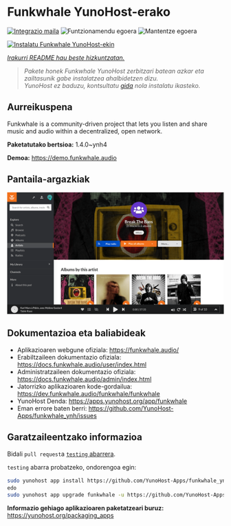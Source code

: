 <!--
Ohart ongi: README hau automatikoki sortu da <https://github.com/YunoHost/apps/tree/master/tools/readme_generator>ri esker
EZ editatu eskuz.
-->

# Funkwhale YunoHost-erako

[![Integrazio maila](https://dash.yunohost.org/integration/funkwhale.svg)](https://ci-apps.yunohost.org/ci/apps/funkwhale/) ![Funtzionamendu egoera](https://ci-apps.yunohost.org/ci/badges/funkwhale.status.svg) ![Mantentze egoera](https://ci-apps.yunohost.org/ci/badges/funkwhale.maintain.svg)

[![Instalatu Funkwhale YunoHost-ekin](https://install-app.yunohost.org/install-with-yunohost.svg)](https://install-app.yunohost.org/?app=funkwhale)

*[Irakurri README hau beste hizkuntzatan.](./ALL_README.md)*

> *Pakete honek Funkwhale YunoHost zerbitzari batean azkar eta zailtasunik gabe instalatzea ahalbidetzen dizu.*  
> *YunoHost ez baduzu, kontsultatu [gida](https://yunohost.org/install) nola instalatu ikasteko.*

## Aurreikuspena

Funkwhale is a community-driven project that lets you listen and share music and audio within a decentralized, open network. 

**Paketatutako bertsioa:** 1.4.0~ynh4

**Demoa:** <https://demo.funkwhale.audio>

## Pantaila-argazkiak

![Funkwhale(r)en pantaila-argazkia](./doc/screenshots/screenshot1.png)

## Dokumentazioa eta baliabideak

- Aplikazioaren webgune ofiziala: <https://funkwhale.audio/>
- Erabiltzaileen dokumentazio ofiziala: <https://docs.funkwhale.audio/user/index.html>
- Administratzaileen dokumentazio ofiziala: <https://docs.funkwhale.audio/admin/index.html>
- Jatorrizko aplikazioaren kode-gordailua: <https://dev.funkwhale.audio/funkwhale/funkwhale>
- YunoHost Denda: <https://apps.yunohost.org/app/funkwhale>
- Eman errore baten berri: <https://github.com/YunoHost-Apps/funkwhale_ynh/issues>

## Garatzaileentzako informazioa

Bidali `pull request`a [`testing` abarrera](https://github.com/YunoHost-Apps/funkwhale_ynh/tree/testing).

`testing` abarra probatzeko, ondorengoa egin:

```bash
sudo yunohost app install https://github.com/YunoHost-Apps/funkwhale_ynh/tree/testing --debug
edo
sudo yunohost app upgrade funkwhale -u https://github.com/YunoHost-Apps/funkwhale_ynh/tree/testing --debug
```

**Informazio gehiago aplikazioaren paketatzeari buruz:** <https://yunohost.org/packaging_apps>
